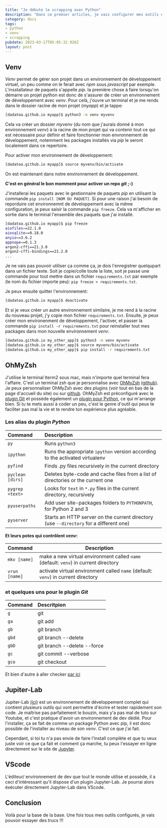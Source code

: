 ```yaml
---
title: "Je débute le scrapping avec Python"
description: "Dans ce premier articles, je vais configurer mes outils et mon environnement de développement Python 3."
category: docs
tags:
- python
- venv
- scrapping
pubdate: 2023-03-17T05:05:32.926Z
layout: post
---
```


## Venv

*Venv* permet de gérer son projet dans un environnement de développement virtuel, un peu comme on le ferait avec *npm* sous *javascript* par exemple. L'insstallateur de paquets s'appelle *pip*. la première chose à faire lorsqu'on démarre un projet python est donc de s'assurer de créer un environnement de développement avec *venv*. Pour celà, j'ouvre un terminal et je me rends dans le dossier racine de mon projet (*myapp*) et je tappe:

```bash
[dadatoa.github.io myapp]$ python3 -m venv myvenv
```
Cela va créer un dossier *myvenv* (du nom que j'aurais donné à mon environnement *venv*) à la racine de mon projet qui va contenir tout ce qui est nécessaire pour définir et faire fonctionner mon envronnement de développement, notemment les packages installés via *pip* le seront localement dans ce repertoire.

Pour activer mon environnement de développement:

```bash
[dadatoa.github.io myapp]$ source myvenv/bin/activate
```
On est maintenant dans notre environnement de développement. 

**C'est en général le bon momment pour activer un repo *git* ;-)**

J'installerai les paquets avec le gestionnaire de paquets *pip* en utilisant la commande `pip install [NOM DU PAQUET]`. Si pour une raison j'ai besoin de reporduire cet environnemnt de développement avec la même configuration, je peux saisir la commande `pip freeze`. Cela va m'afficher en sortie dans le terminal l'ensemble des paquets que j'ai installé.

```bash
[dadatoa.github.io myapp]$ pip freeze
aiofiles==22.1.0
aiosqlite==0.18.0
anyio==3.6.2
appnope==0.1.3
argon2-cffi==21.3.0
argon2-cffi-bindings==21.2.0
...

```
Je ne vais pas pouvoir utiliser ça comme ça, je dois l'enregistrer quelqupart dans un fichier texte. Soit je copie/colle toute la liste, soit je passe une commande pour tout mettre dans un fichier `requirements.txt` par exemple (le nom du fichier importe peu): `pip freeze > requirements.txt`.

Je peux ensuite quitter l'environnement:

```bash
[dadatoa.github.io myapp]$ deactivate
```
Et si je veux créer un autre environnement similaire, je me rend à la racine du nouveau projet, j'y copie mon fichier `requirements.txt`. Ensuite, je peux créer mon environenment de développement, l'activer, et passer la commande `pip install -r requirements.txt` pour reinstaller tout mes packages dans mon nouvelle environnement *venv*.

```bash
[dadatoa.github.io my_other_app]$ python3 -m venv myvenv
[dadatoa.github.io my_other_app]$ source myvenv/bin/activate
[dadatoa.github.io my_other_app]$ pip install -r requirements.txt 
```


## OhMyZsh

J'utilise le terminal Iterm2 sous mac, mais n'importe quel terminal fera l'affaire. C'est un terminal zsh que je personnalise avec [OhMyZsh](https://ohmyz.sh/) [(github)](https://github.com/ohmyzsh/ohmyzsh). Je peux personnaliser OhMyZsh avec des plugins (voir tout en bas de la page d'accueil du site) ou sur [github](https://github.com/ohmyzsh/ohmyzsh/tree/master/plugins). OhMyZsh est préconfiguré avec le [plugin Git](https://github.com/ohmyzsh/ohmyzsh/tree/master/plugins/git) et possède également un [plugin pour Python](https://github.com/ohmyzsh/ohmyzsh/tree/master/plugins/python), ce qui m'arrange bien. Si tu te mets aussi à coder un peu, c'est le genre d'outil qui peux te faciliter pas mal la vie et te rendre ton expérience plus agréable.

### Les alias du plugin *Python*

| Command          | Description                                                                            |
|:---------------- |:-------------------------------------------------------------------------------------- |
| `py`             | Runs `python3`                                                                         |
| `ipython`        | Runs the appropriate `ipython` version according to the activated virtualenv           |
| `pyfind`         | Finds .py files recursively in the current directory                                   |
| `pyclean [dirs]` | Deletes byte-code and cache files from a list of directories or the current one        |
| `pygrep <text>`  | Looks for `text` in `*.py` files in the current directory, recursively                 |
| `pyuserpaths`    | Add user site-packages folders to `PYTHONPATH`, for Python 2 and 3                     |
| `pyserver`       | Starts an HTTP server on the current directory (use `--directory` for a different one) |

**Et leurs potes qui contrôlent *venv*:**

| Command          | Description                                                                            |
|:---------------- | -------------------------------------------------------------------------------------- |
| `mkv [name]`     | make a new virtual environment called `name` (default: `venv`) in current directory    |                                          
| `vrun [name]`    | activate virtual environment called `name` (default: `venv`) in current directory      |

### et quelques uns pour le plugin *Git*

| Command          | Descritpion    |
|:-----------------|:---------------|
| `g`              | git            |
| `ga`             | git add        |
| `gb`             | git branch     |    
| `gbd`            | git branch --delete |
| `gbD`            | git branch --delete --force |
| `gc`             | git commit --verbose |
| `gco`            | git checkout |

Et bien d'autre à aller checker [par ici](https://github.com/ohmyzsh/ohmyzsh/blob/master/plugins/git/README.md)


## Jupiter-Lab

Jupiter-Lab [(ici)](https://jupyter.org/) est un environnement de développement complet qui contient plusieurs outils qui vont permettre d'écrire et tester rapidement son code. Je maîtrise pas parfaitement le bouzin, mais y'a pas mal de tuto sur Youtube, et c'est pratique d'avoir un environnement de dev dédié. Pour l'installer, ça se fait de comme un package Python avec pip, il est donc possible de l'installer au niveau de son *venv*. C'est ce que j'ai fait. 

Cependant, si toi tu n'a pas envie de faire l'install complète et que tu veux juste voir ce que ça fait et comment ça marche, tu peux l'essayer en ligne directement sur le site de [Jupyter](https://jupyter.org/).

## VScode

L'éditeur/ environnement de dev que tout le monde utilise et possède, il a ceci d'intéressant qu'il dispose d'un plugin Jupyter-Lab. Je pourrai alors éxécuter directement Jupyter-Lab dans VScode.

## Conclusion

Voilà pour la base de la base. Une fois tous mes outils configurés, je vais pouvoir essayer des trucs !!! 